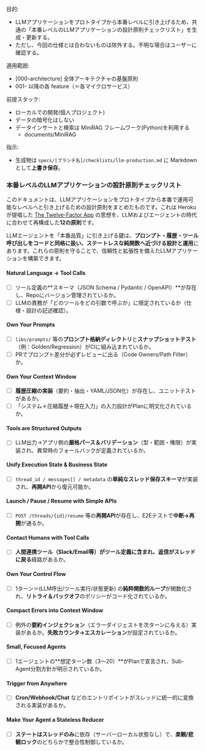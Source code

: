 目的:
- LLMアプリケーションをプロトタイプから本番レベルに引き上げるため、共通の「本番レベルのLLMアプリケーションの設計原則チェックリスト」を生成・更新する。
- ただし、今回の仕様とは合わないものは除外する。不明な場合はユーザーに確認する。

適用範囲:
- [000-architecture] 全体アーキテクチャの基盤原則
- 001- 以降の各 feature（＝各マイクロサービス）

前提スタック:
- ローカルでの開発(個人プロジェクト)
- データの暗号化はしない
- データインサートと検索は MiniRAG フレームワーク(Python)を利用する
  - documents/MiniRAG

指示:
- 生成物は `specs/[ブランチ名]/checklists/llm-production.md` に Markdown として**上書き保存**。

### 本番レベルのLLMアプリケーションの設計原則チェックリスト

このドキュメントは、LLMアプリケーションをプロトタイプから本番で運用可能なレベルへと引き上げるための設計原則をまとめたものです。これは Heroku が提唱した [The Twelve-Factor App](https://12factor.net/) の思想を、LLMおよびエージェントの時代に合わせて再構成した**12の原則**です。

LLMエージェントを「本番品質」に引き上げる鍵は、**プロンプト・履歴・ツール呼び出しをコードと同格に扱い、ステートレスな純関数へ近づける設計と運用**にあります。これらの原則を守ることで、信頼性と拡張性を備えたLLMアプリケーションを構築できます。

#### Natural Language → Tool Calls

- [ ] ツール定義の**スキーマ（JSON Schema / Pydantic / OpenAPI）**が存在し、Repoにバージョン管理されているか。
- [ ] LLMの責務が「どのツールをどの引数で呼ぶか」に限定されているか（仕様・設計の記述確認）。

#### Own Your Prompts

- [ ] `libs/prompts/` 等の**プロンプト格納ディレクトリ**と**スナップショットテスト**（例：Golden/Regression）がCIに組み込まれているか。
- [ ] PRでプロンプト差分が必ずレビューに出る（Code Owners/Path Filter）か。

#### Own Your Context Window

- [ ] **履歴圧縮の実装**（要約・抽出・YAML/JSON化）が存在し、ユニットテストがあるか。
- [ ] 「システム＋圧縮履歴＋現在入力」の入力設計がPlanに明文化されているか。

#### Tools are Structured Outputs

- [ ] LLM出力→アプリ側の**厳格パース＆バリデーション**（型・範囲・権限）が実装され、異常時のフォールバックが定義されているか。

#### Unify Execution State & Business State

- [ ] `thread_id / messages[] / metadata` の**単純なスレッド保存スキーマ**が実装され、**再開API**から復元可能か。

#### Launch / Pause / Resume with Simple APIs

- [ ] `POST /threads/{id}/resume` 等の**再開API**が存在し、E2Eテストで**中断→再開**が通るか。

#### Contact Humans with Tool Calls

- [ ] **人間連携ツール（Slack/Email等）**がツール定義に含まれ、返信が**スレッドに戻る**経路があるか。

#### Own Your Control Flow

- [ ] 1ターン＝(LLM呼出/ツール実行/状態更新) の**純粋関数的ループ**が関数化され、**リトライ＆バックオフ**のポリシーがコード化されているか。

#### Compact Errors into Context Window

- [ ] 例外の**要約インジェクション**（エラーダイジェストを次ターンに与える）実装があるか。**失敗カウンタ→エスカレーション**が設定されているか。

#### Small, Focused Agents

- [ ] 1エージェントの**想定ターン数（3〜20）**がPlanで宣言され、Sub-Agent分割方針が明示されているか。

#### Trigger from Anywhere

- [ ] **Cron/Webhook/Chat** などのエントリポイントがスレッドに統一的に変換される実装があるか。

#### Make Your Agent a Stateless Reducer

- [ ] **ステートはスレッドのみ**に依存（サーバーローカル状態なし）で、**楽観/悲観ロック**のどちらかで整合性制御しているか。